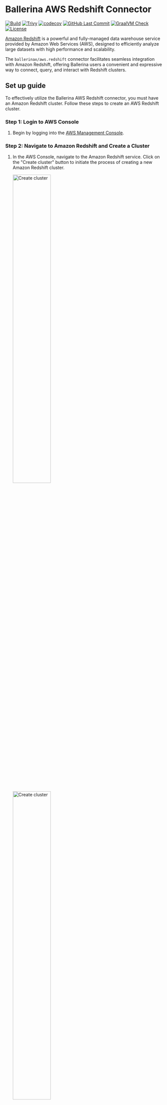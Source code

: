 Ballerina AWS Redshift Connector
===================

[![Build](https://github.com/ballerina-platform/module-ballerinax-aws.redshift/actions/workflows/ci.yml/badge.svg)](https://github.com/ballerina-platform/module-ballerinax-aws.redshift/actions/workflows/ci.yml)
[![Trivy](https://github.com/ballerina-platform/module-ballerinax-aws.redshift/actions/workflows/trivy-scan.yml/badge.svg)](https://github.com/ballerina-platform/module-ballerinax-aws.redshift/actions/workflows/trivy-scan.yml)
[![codecov](https://codecov.io/gh/ballerina-platform/module-ballerinax-aws.redshift/branch/main/graph/badge.svg)](https://codecov.io/gh/ballerina-platform/module-ballerinax-aws.redshift)
[![GitHub Last Commit](https://img.shields.io/github/last-commit/ballerina-platform/module-ballerinax-aws.redshift.svg)](https://github.com/ballerina-platform/module-ballerinax-aws.redshift/commits/main)
[![GraalVM Check](https://github.com/ballerina-platform/module-ballerinax-aws.redshift/actions/workflows/build-with-bal-test-graalvm.yml/badge.svg)](https://github.com/ballerina-platform/module-ballerinax-aws.redshift/actions/workflows/build-with-bal-test-graalvm.yml)
[![License](https://img.shields.io/badge/License-Apache%202.0-blue.svg)](https://opensource.org/licenses/Apache-2.0)

[Amazon Redshift](https://aws.amazon.com/redshift/) is a powerful and fully-managed data warehouse service provided by Amazon Web Services (AWS), designed to efficiently analyze large datasets with high performance and scalability.

The `ballerinax/aws.redshift` connector facilitates seamless integration with Amazon Redshift, offering Ballerina users a convenient and expressive way to connect, query, and interact with Redshift clusters. 

## Set up guide

To effectively utilize the Ballerina AWS Redshift connector, you must have an Amazon Redshift cluster. Follow these steps to create an AWS Redshift cluster.

### Step 1: Login to AWS Console
1. Begin by logging into the [AWS Management Console](https://aws.amazon.com/).

### Step 2: Navigate to Amazon Redshift and Create a Cluster
1. In the AWS Console, navigate to the Amazon Redshift service. Click on the "Create cluster" button to initiate the process of creating a new Amazon Redshift cluster.

    <img src=https://raw.githubusercontent.com/ballerina-platform/module-ballerinax-aws.redshift/master/docs/setup/resources/create-cluster-1.png alt="Create cluster" width="50%">
   
    <img src=https://raw.githubusercontent.com/ballerina-platform/module-ballerinax-aws.redshift/master/docs/setup/resources/create-cluster-2.png alt="Create cluster" width="50%">

### Step 3: Configure Cluster Settings
1. Follow the on-screen instructions to configure your Redshift cluster settings, including cluster identifier, database name, credentials, and other relevant parameters.

   <img src=https://raw.githubusercontent.com/ballerina-platform/module-ballerinax-aws.redshift/master/docs/setup/resources/basic-configs.png alt="Basic configs" width="50%">
   
2. Configure security groups to control inbound and outbound traffic to your Redshift cluster. Ensure that your Ballerina application will have the necessary permissions to access the cluster.

   <img src=https://raw.githubusercontent.com/ballerina-platform/module-ballerinax-aws.redshift/master/docs/setup/resources/security-configs.png alt="Security configs" width="50%">
   
3. Record the username and password you set during the cluster configuration. These credentials will be used to authenticate your Ballerina application with the Redshift cluster.

   <img src=https://raw.githubusercontent.com/ballerina-platform/module-ballerinax-aws.redshift/master/docs/setup/resources/credentials.png alt="Credentials" width="50%">
   
4. Finally, review your configuration settings, and once satisfied, click "Create cluster" to launch your Amazon Redshift cluster.

### Step 4: Wait for Cluster Availability
1. It may take some time for your Redshift cluster to be available. Monitor the cluster status in the AWS Console until it shows as "Available".

   <img src=https://raw.githubusercontent.com/ballerina-platform/module-ballerinax-aws.redshift/master/docs/setup/resources/availability.png alt="Availability" width="50%">
   
2. After the cluster is successfully created, copy the JDBC URL. You can find this information in the cluster details or configuration section of the AWS Console.

   <img src=https://raw.githubusercontent.com/ballerina-platform/module-ballerinax-aws.redshift/master/docs/setup/resources/jdbc-url.png alt="JDBC URL" width="50%">

## Quickstart

To use the `aws.redshift` connector in your Ballerina application, modify the `.bal` file as follows:

### Step 1: Import the connector

Import the `ballerinax/aws.redshift` package and the `ballerinax/aws.redshift.driver` into your Ballerina project.

```ballerina
import ballerinax/aws.redshift; // Get the AWS Redshift connector
import ballerinax/aws.redshift.driver as _; // Get the AWS Redshift driver
```

### Step 2: Instantiate a new client

Create a `redshift:Client` with the values obtained in the previous steps.

```ballerina
// Connection Configurations
configurable string jdbcUrl = ?;
configurable string user = ?;
configurable string password = ?;

// Initialize the Redshift client
redshift:Client dbClient = check new (jdbcUrl, user, password);
```

### Step 3: Invoke the connector operation

Now, utilize the available connector operations.

#### Read data from the database

```ballerina
sql:ParameterizedQuery sqlQuery = `SELECT * FROM Users limit 10`;
stream<record {}, error?> resultStream = dbClient->query(sqlQuery);
check from record {} result in resultStream
   do {
      io:println("Full details of users: ", result);
   };
```

#### Insert data into the database
```ballerina
sql:ParameterizedQuery sqlQuery = `INSERT INTO your_table_name (firstname, lastname, state, email, username)
   VALUES ('Cody', 'Moss', 'ON', 'dolor.nonummy@ipsumdolorsit.ca', 'WWZ18EOX');`;
_ = check dbClient->execute(sqlQuery);
```

## Examples

The `aws.redshift` connector provides practical examples illustrating usage in various scenarios. Explore these [examples](https://github.com/ballerina-platform/module-ballerinax-aws.redshift/tree/master/examples).

## Issues and projects

The **Issues** and **Projects** tabs are disabled for this repository as this is part of the Ballerina library. To report bugs, request new features, start new discussions, view project boards, etc., visit the Ballerina library [parent repository](https://github.com/ballerina-platform/ballerina-library).

This repository only contains the source code for the package.

## Build from the source

### Prerequisites

1. Download and install Java SE Development Kit (JDK) version 17. You can download it from either of the following sources:

    * [Oracle JDK](https://www.oracle.com/java/technologies/downloads/)
    * [OpenJDK](https://adoptium.net/)

   > **Note:** After installation, remember to set the `JAVA_HOME` environment variable to the directory where JDK was installed.

2. Download and install [Ballerina Swan Lake](https://ballerina.io/).

3. Download and install [Docker](https://www.docker.com/get-started).

   > **Note**: Ensure that the Docker daemon is running before executing any tests.

### Build options

Execute the commands below to build from the source.

1. To build the package:

   ```bash
   ./gradlew clean build
   ```

2. To run the tests:

   ```bash
   ./gradlew clean test
   ```

3. To build the without the tests:

   ```bash
   ./gradlew clean build -x test
   ```

4. To debug package with a remote debugger:

   ```bash
   ./gradlew clean build -Pdebug=<port>
   ```

5. To debug with the Ballerina language:

   ```bash
   ./gradlew clean build -PbalJavaDebug=<port>
   ```

6. Publish the generated artifacts to the local Ballerina Central repository:

    ```bash
    ./gradlew clean build -PpublishToLocalCentral=true
    ```

7. Publish the generated artifacts to the Ballerina Central repository:

   ```bash
   ./gradlew clean build -PpublishToCentral=true
   ```

## Contribute to Ballerina

As an open-source project, Ballerina welcomes contributions from the community.

For more information, go to the [contribution guidelines](https://github.com/ballerina-platform/ballerina-lang/blob/master/CONTRIBUTING.md).

## Code of conduct

All the contributors are encouraged to read the [Ballerina Code of Conduct](https://ballerina.io/code-of-conduct).

## Useful links

* For more information go to the [`aws.redshift` package](https://lib.ballerina.io/ballerinax/aws.redshift/latest).
* For example demonstrations of the usage, go to [Ballerina By Examples](https://ballerina.io/learn/by-example/).
* Chat live with us via our [Discord server](https://discord.gg/ballerinalang).
* Post all technical questions on Stack Overflow with the [#ballerina](https://stackoverflow.com/questions/tagged/ballerina) tag.
